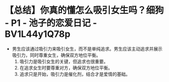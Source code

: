 # 【总结】你真的懂怎么吸引女生吗？细狗 - P1 - 池子的恋爱日记 - BV1L44y1Q78p

-   男生应该通过吸引力来吸引女生，而不是单纯追求。男生应该主动追求并展示吸引力，同时尊重女生，确保双方地位平衡。
    1.  吸引力是吸引女生的关键，但追求也很重要。
    2.  在追求女生时要尊重对方，确保双方地位平衡。
    3.  追求只是开始，吸引力是催化剂，结合才是爱情的基础。